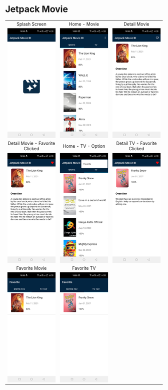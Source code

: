 # Jetpack Movie

<table>
  <tr align="center">
    <td>Splash Screen</td>
    <td>Home - Movie</td>
    <td>Detail Movie</td>
  </tr>
  <tr>
    <td><img src="/images/2.jpeg" width="240"></td>
    <td><img src="/images/3.jpeg" width="240"></td>
    <td><img src="/images/4.jpeg" width="240"></td>    
  </tr>
  <tr align="center">
    <td>Detail Movie - Favorite Clicked</td>
    <td>Home - TV - Option</td>
    <td>Detail TV - Favorite Clicked</td>
  </tr>
  <tr>
    <td><img src="/images/5.jpeg" width="240"></td>
    <td><img src="/images/6.jpeg" width="240"></td>
    <td><img src="/images/7.jpeg" width="240"></td>    
  </tr>
  <tr align="center">   
    <td>Favorite Movie</td>
    <td>Favorite TV</td>
  </tr>
  <tr>
    <td><img src="/images/8.jpeg" width="240"></td>
    <td><img src="/images/9.jpeg" width="240"></td>
  </tr>
</table>
